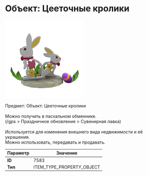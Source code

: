 # Объект: Цееточные кролики

![Item Image](../img/7583.webp?raw=true)

Предмет: Объект: Цееточные кролики<br><br>Можно получить в пасхальном обменнике.<br>(/gps > Праздничное обновление > Сувенирная лавка)<br><br>Используется для изменения внешнего вида недвижимости и её украшения.<br>Можно использовать, передавать и продавать.


| Параметр | Значение |
|----------|----------|
| **ID** | 7583 |
| **Тип** | ITEM_TYPE_PROPERTY_OBJECT |

